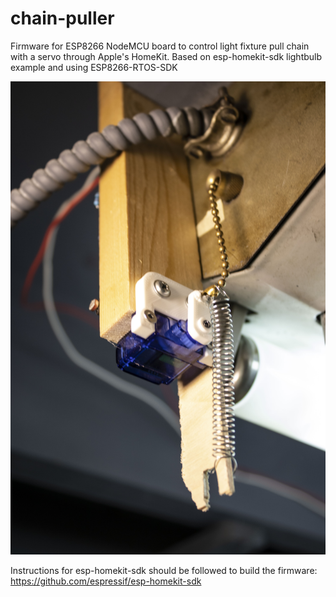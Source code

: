 # chain-puller
Firmware for ESP8266 NodeMCU board to control light fixture pull chain with a servo through Apple's HomeKit. Based on esp-homekit-sdk lightbulb example and using ESP8266-RTOS-SDK


![Photo1](photo1.JPG)

Instructions for esp-homekit-sdk should be followed to build the firmware: https://github.com/espressif/esp-homekit-sdk
